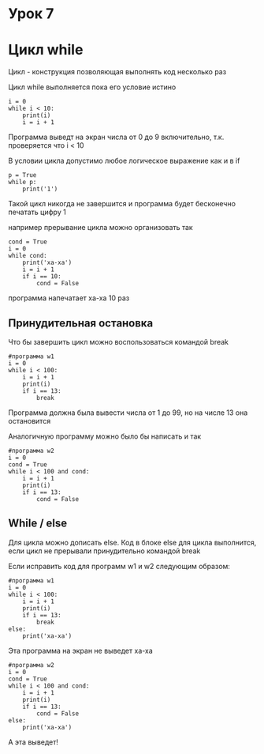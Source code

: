 # Урок 7
# Цикл while

Цикл - конструкция позволяющая выполнять код несколько раз

Цикл while выполняется пока его условие истино

    i = 0
    while i < 10:
        print(i)
        i = i + 1

Программа выведт на экран числа от 0 до 9 включительно, т.к. проверяется что i < 10 

В условии цикла допустимо любое логическое выражение как и в if

    p = True
    while p:
        print('1')

Такой цикл никогда не завершится и программа будет бесконечно печатать цифру 1

например прерывание цикла можно организовать так

    cond = True
    i = 0
    while cond:
        print('ха-ха')
        i = i + 1
        if i == 10:
            cond = False

программа напечатает ха-ха 10 раз

## Принудительная остановка

Что бы завершить цикл можно воспользоваться командой break

    #программа w1
    i = 0
    while i < 100:
        i = i + 1
        print(i)
        if i == 13:
            break
            
Программа должна была вывести числа от 1 до 99, но на числе 13 она остановится

Аналогичную программу можно было бы написать и так

    #программа w2
    i = 0
    cond = True
    while i < 100 and cond:
        i = i + 1
        print(i)
        if i == 13:
            cond = False
            
 ## While / else
 
 Для цикла можно дописать else. Код в блоке else для цикла выполнится, если цикл не прерывали принудительно командой break
 
 Если исправить код для программ w1 и w2 следующим образом:
    
    #программа w1
    i = 0
    while i < 100:
        i = i + 1
        print(i)
        if i == 13:
            break
    else:
        print('ха-ха')
        
Эта программа на экран не выведет ха-ха

    #программа w2
    i = 0
    cond = True
    while i < 100 and cond:
        i = i + 1
        print(i)
        if i == 13:
            cond = False
    else:
        print('ха-ха')
        
А эта выведет!
        
    
    
    
